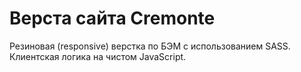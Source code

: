 <h1>Верста сайта Cremonte</h1>
<p>
  Резиновая (responsive) верстка по БЭМ с использованием SASS. Клиентская логика на чистом JavaScript.
</p>